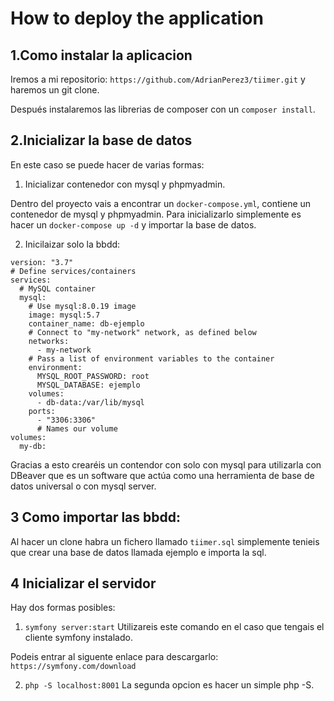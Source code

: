 # How to deploy the application

## 1.Como instalar la aplicacion

Iremos a mi repositorio: `https://github.com/AdrianPerez3/tiimer.git` y haremos un git clone.

Después instalaremos las librerias de composer con un `composer install`.

## 2.Inicializar la base de datos

En este caso se puede hacer de varias formas:

1. Inicializar contenedor con mysql y phpmyadmin.

Dentro del proyecto vais a encontrar un `docker-compose.yml`, contiene un contenedor de mysql y phpmyadmin.
Para inicializarlo simplemente es hacer un `docker-compose up -d` y importar la base de datos.

2. Inicilaizar solo la bbdd:

```
version: "3.7"
# Define services/containers
services:
  # MySQL container
  mysql:
    # Use mysql:8.0.19 image
    image: mysql:5.7
    container_name: db-ejemplo
    # Connect to "my-network" network, as defined below
    networks:
      - my-network
    # Pass a list of environment variables to the container
    environment:
      MYSQL_ROOT_PASSWORD: root
      MYSQL_DATABASE: ejemplo
    volumes:
      - db-data:/var/lib/mysql
    ports:
      - "3306:3306"
      # Names our volume
volumes:
  my-db:
```

Gracias a esto crearéis un contendor con solo con mysql para utilizarla con DBeaver que es un software que actúa como 
una herramienta de base de datos universal o con mysql server.

## 3 Como importar las bbdd:

Al hacer un clone habra un fichero llamado `tiimer.sql` simplemente tenieis que crear una base de datos
llamada ejemplo e importa la sql.

## 4 Inicializar el servidor

Hay dos formas posibles:

1. `symfony server:start`
Utilizareis este comando en el caso que tengais el cliente symfony instalado.

Podeis entrar al siguente enlace para descargarlo: 
`https://symfony.com/download`

2. `php -S localhost:8001`
La segunda opcion es hacer un simple php -S.
